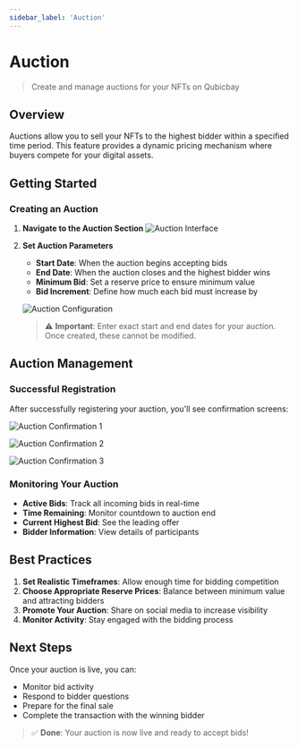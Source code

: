 ```yaml
---
sidebar_label: 'Auction'
---
```


# Auction

> Create and manage auctions for your NFTs on Qubicbay

## Overview

Auctions allow you to sell your NFTs to the highest bidder within a specified time period. This feature provides a dynamic pricing mechanism where buyers compete for your digital assets.

## Getting Started

### Creating an Auction

1. **Navigate to the Auction Section**
   ![Auction Interface](/img/qubicbay/Screenshot_39.png)

2. **Set Auction Parameters**
   - **Start Date**: When the auction begins accepting bids
   - **End Date**: When the auction closes and the highest bidder wins
   - **Minimum Bid**: Set a reserve price to ensure minimum value
   - **Bid Increment**: Define how much each bid must increase by

   ![Auction Configuration](/img/qubicbay/Screenshot_41.png)

   > ⚠️ **Important**: Enter exact start and end dates for your auction. Once created, these cannot be modified.

## Auction Management

### Successful Registration

After successfully registering your auction, you'll see confirmation screens:

![Auction Confirmation 1](/img/qubicbay/Screenshot_42.png)

![Auction Confirmation 2](/img/qubicbay/Screenshot_43.png)

![Auction Confirmation 3](/img/qubicbay/Screenshot_45.png)

### Monitoring Your Auction

- **Active Bids**: Track all incoming bids in real-time
- **Time Remaining**: Monitor countdown to auction end
- **Current Highest Bid**: See the leading offer
- **Bidder Information**: View details of participants

## Best Practices

1. **Set Realistic Timeframes**: Allow enough time for bidding competition
2. **Choose Appropriate Reserve Prices**: Balance between minimum value and attracting bidders
3. **Promote Your Auction**: Share on social media to increase visibility
4. **Monitor Activity**: Stay engaged with the bidding process

## Next Steps

Once your auction is live, you can:
- Monitor bid activity
- Respond to bidder questions
- Prepare for the final sale
- Complete the transaction with the winning bidder

> ✅ **Done**: Your auction is now live and ready to accept bids!
